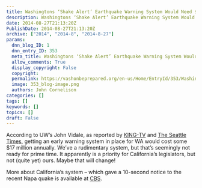 ```yaml
---
title: Washingtons ‘Shake Alert’ Earthquake Warning System Would Need $17M Annually
description: Washingtons ‘Shake Alert’ Earthquake Warning System Would Need $17M Annually
date: 2014-08-27T21:13:20Z
PublishDate: 2014-08-27T21:13:20Z
archive: ["2014", "2014-8", "2014-8-27"]
params:
  dnn_blog_ID: 1
  dnn_entry_ID: 353
  meta_title: Washingtons ‘Shake Alert’ Earthquake Warning System Would Need $17M Annually
  allow_comments: True
  display_copyright: False
  copyright:
  permalink: https://vashonbeprepared.org/en-us/Home/EntryId/353/Washingtons-lsquo-Shake-Alert-rsquo-Earthquake-Warning-System-Would-Need-17M-Annually
  image: 353_blog-image.png
  authors: John Cornelison
categories: []
tags: []
keywords: []
topics: []
draft: False
---
```


According to UW’s John Vidale, as reported by [KING-TV](http://www.king5.com/story/news/local/2014/08/25/earthquake-early-warning-washington/14593425/) and [The Seattle Times](http://blogs.seattletimes.com/today/2014/08/california-quake-warning-system-not-in-washington/), getting an early warning system in place for WA would cost some $17 million annually. We’ve a rudimentary system, but that’s seemingly not ready for prime time. It apparently is a priority for California’s legislators, but not (quite yet) ours. Maybe that will change!

More about California’s system – which gave a 10-second notice to the recent Napa quake is available at [CBS](http://www.cbsnews.com/news/experimental-warning-system-gave-10-second-alert-before-quake-hit/).
